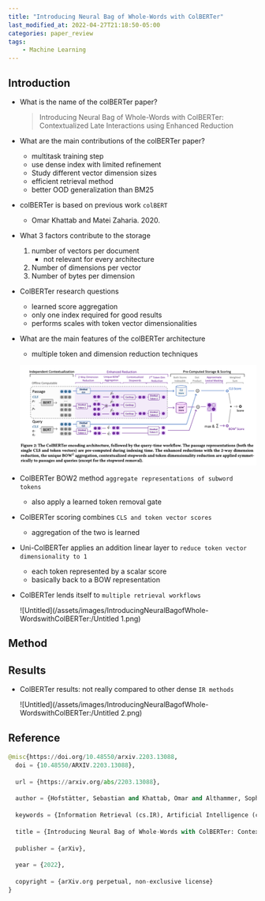 ```yaml
---
title: "Introducing Neural Bag of Whole-Words with ColBERTer"
last_modified_at: 2022-04-27T21:18:50-05:00
categories: paper_review
tags:
    - Machine Learning
---
```


## Introduction

- What is the name of the colBERTer paper?
    
    > Introducing Neural Bag of Whole-Words with ColBERTer:
    Contextualized Late Interactions using Enhanced Reduction
    > 
- What are the main contributions of the colBERTer paper?
    - multitask training step
    - use dense index with limited refinement
    - Study different vector dimension sizes
    - efficient retrieval method
    - better OOD generalization than BM25
- colBERTer is based on previous work `colBERT`
    - Omar Khattab and Matei Zaharia. 2020.
    
- What 3 factors contribute to the storage
    1. number of vectors per document
        - not relevant for every architecture
    2. Number of dimensions per vector 
    3. Number of bytes per dimension
- ColBERTer research questions
    - learned score aggregation
    - only one index required for good results
    - performs scales with token vector dimensionalities
- What are the main features of the colBERTer architecture
    - multiple token and dimension reduction techniques
    
    ![Untitled](/assets/images/IntroducingNeuralBagofWhole-WordswithColBERTer:/Untitled.png)
    
- ColBERTer BOW2 method `aggregate representations of subword tokens`
    - also apply a learned token removal gate
    
- ColBERTer scoring combines `CLS and token vector scores`
    - aggregation of the two is learned
    
- Uni-ColBERTer applies an addition linear layer to `reduce token vector dimensionality to 1`
    - each token represented by a scalar score
    - basically back to a BOW representation
- ColBERTer lends itself to `multiple retrieval workflows`
    
    ![Untitled](/assets/images/IntroducingNeuralBagofWhole-WordswithColBERTer:/Untitled 1.png)
    

## Method

## Results

- ColBERTer results: not really compared to other dense `IR methods`
    
    ![Untitled](/assets/images/IntroducingNeuralBagofWhole-WordswithColBERTer:/Untitled 2.png)
    

## Reference

```python
@misc{https://doi.org/10.48550/arxiv.2203.13088,
  doi = {10.48550/ARXIV.2203.13088},
  
  url = {https://arxiv.org/abs/2203.13088},
  
  author = {Hofstätter, Sebastian and Khattab, Omar and Althammer, Sophia and Sertkan, Mete and Hanbury, Allan},
  
  keywords = {Information Retrieval (cs.IR), Artificial Intelligence (cs.AI), Computation and Language (cs.CL), Machine Learning (cs.LG), FOS: Computer and information sciences, FOS: Computer and information sciences},
  
  title = {Introducing Neural Bag of Whole-Words with ColBERTer: Contextualized Late Interactions using Enhanced Reduction},
  
  publisher = {arXiv},
  
  year = {2022},
  
  copyright = {arXiv.org perpetual, non-exclusive license}
}
```